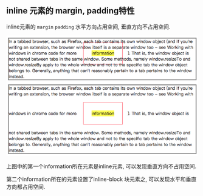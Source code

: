 ## inline 元素的 margin, padding特性

inline元素的 `margin` `padding` 水平方向占用空间, 垂直方向不占用空间. 

![](../../../images/inline_margin_padding.png)


上图中的第一个information所在元素是inline元素, 可以发现垂直方向不占用空间.

第二个information所在的元素设置了inline-block 块元素之, 可以发现水平和垂直方向都占用空间. 